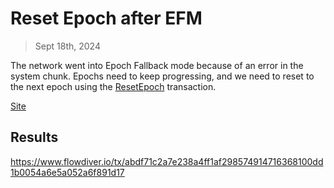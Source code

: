 # Reset Epoch after EFM

> Sept 18th, 2024

The network went into Epoch Fallback mode because of an error in the system chunk.
Epochs need to keep progressing, and we need to reset to the next epoch
using the [ResetEpoch](../../../../templates/reset_epoch.cdc) transaction.

[Site](https://flow-multisig-git-service-account-onflow.vercel.app/)

## Results

https://www.flowdiver.io/tx/abdf71c2a7e238a4ff1af298574914716368100dd1b0054a6e5a052a6f891d17